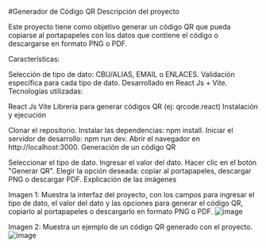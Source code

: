 #Generador de Código QR
Descripción del proyecto

Este proyecto tiene como objetivo generar un código QR que pueda copiarse al portapapeles con los datos que contiene el código o descargarse en formato PNG o PDF.

Características:

Selección de tipo de dato: CBU/ALIAS, EMAIL o ENLACES.
Validación específica para cada tipo de dato.
Desarrollado en React Js + Vite.
Tecnologías utilizadas:

React Js
Vite
Librería para generar códigos QR (ej: qrcode.react)
Instalación y ejecución

Clonar el repositorio.
Instalar las dependencias: npm install.
Iniciar el servidor de desarrollo: npm run dev.
Abrir el navegador en http://localhost:3000.
Generación de un código QR

Seleccionar el tipo de dato.
Ingresar el valor del dato.
Hacer clic en el botón "Generar QR".
Elegir la opción deseada: copiar al portapapeles, descargar PNG o descargar PDF.
Explicación de las imágenes

Imagen 1: Muestra la interfaz del proyecto, con los campos para ingresar el tipo de dato, el valor del dato y las opciones para generar el código QR, copiarlo al portapapeles o descargarlo en formato PNG o PDF.
![image](https://github.com/user-attachments/assets/d6753fba-d2c1-408d-b4a4-d1423296430f)

Imagen 2: Muestra un ejemplo de un código QR generado con el proyecto.
![image](https://github.com/user-attachments/assets/d9ba7913-0437-4c81-b476-d0f23fc738ae)



